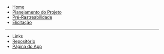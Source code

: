 <!-- docs/_sidebar.md -->

* [Home](/)
* [Planejamento do Projeto](/planejamento)
* [Pré-Rastreabilidade]()
* [Elicitação]()
---
* Links
* [Repositório](https://github.com/Requisitos-de-Software/2020.1-Mia-Ajuda)
* [Página do App](https://miaajuda.netlify.app/)
